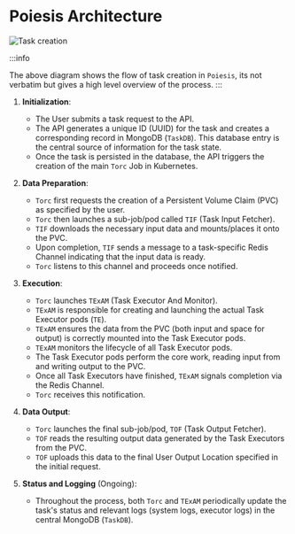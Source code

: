 # Poiesis Architecture

![Task creation](/task-creation.png)

:::info

The above diagram shows the flow of task creation in `Poiesis`, its not verbatim
but gives a high level overview of the process.
:::

1. **Initialization**:

    - The User submits a task request to the API.
    - The API generates a unique ID (UUID) for the task and creates a corresponding
        record in MongoDB (`TaskDB`). This database entry is the central source of
        information for the task state.
    - Once the task is persisted in the database, the API triggers the creation
        of the main `Torc` Job in Kubernetes.

2. **Data Preparation**:

    - `Torc` first requests the creation of a Persistent Volume Claim (PVC) as
        specified by the user.
    - `Torc` then launches a sub-job/pod called `TIF` (Task Input Fetcher).
    - `TIF` downloads the necessary input data and mounts/places it onto the PVC.
    - Upon completion, `TIF` sends a message to a task-specific Redis Channel
        indicating that the input data is ready.
    - `Torc` listens to this channel and proceeds once notified.

3. **Execution**:

    - `Torc` launches `TExAM` (Task Executor And Monitor).
    - `TExAM` is responsible for creating and launching the actual Task Executor
        pods (`TE`).
    - `TExAM` ensures the data from the PVC (both input and space for output) is
        correctly mounted into the Task Executor pods.
    - `TExAM` monitors the lifecycle of all Task Executor pods.
    - The Task Executor pods perform the core work, reading input from and
        writing output to the PVC.
    - Once all Task Executors have finished, `TExAM` signals completion via the
        Redis Channel.
    - `Torc` receives this notification.

4. **Data Output**:

    - `Torc` launches the final sub-job/pod, `TOF` (Task Output Fetcher).
    - `TOF` reads the resulting output data generated by the Task Executors from
        the PVC.
    - `TOF` uploads this data to the final User Output Location specified in the
        initial request.

5. **Status and Logging** (Ongoing):

    - Throughout the process, both `Torc` and `TExAM` periodically update the task's
        status and relevant logs (system logs, executor logs) in the central
        MongoDB (`TaskDB`).
